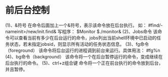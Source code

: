 # 前后台控制
(1)、&符号
在命令后面加上一个&符号，表示该命令放在后台执行。
如：
#find/-nameinit>/new/init.find&
写程序：
$Monitor
$./monitor&
(2)、Jobs命令
	该命令可以查看当前有多少在后台运行的命令，jobs列出当前shell环境中已启动的任务状态，若未指定jobsid，则显示所有活动的任务状态信息。
(3)、fg命令（foreground）
该命令将后台运行的进程调到前台来运行。具体用法：
#fg%n
(4)、bg命令（background）
该命令将一个在后台暂停运行的命令，变成继续在后台执行的命令。
(5)、ctrl+z组合键
命令将一个正在前台执行的命令放到后台，并且暂停。
